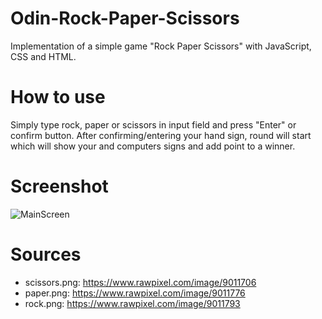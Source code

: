 # Odin-Rock-Paper-Scissors

Implementation of a simple game "Rock Paper Scissors" with JavaScript, CSS and HTML.

# How to use

Simply type rock, paper or scissors in input field and press "Enter" or confirm button.
After confirming/entering your hand sign, round will start which will show your and computers signs and add point to a winner.

# Screenshot

![MainScreen](https://i.imgur.com/m1SykGV.png?raw=true)

# Sources

-   scissors.png: https://www.rawpixel.com/image/9011706
-   paper.png: https://www.rawpixel.com/image/9011776
-   rock.png: https://www.rawpixel.com/image/9011793
